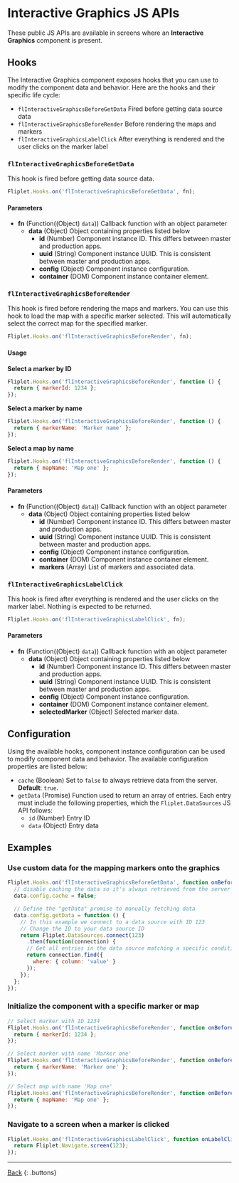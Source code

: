 # Interactive Graphics JS APIs

These public JS APIs are available in screens where an **Interactive Graphics** component is present.

## Hooks

The Interactive Graphics component exposes hooks that you can use to modify the component data and behavior. Here are the hooks and their specific life cycle:

- `flInteractiveGraphicsBeforeGetData` Fired before getting data source data
- `flInteractiveGraphicsBeforeRender` Before rendering the maps and markers
- `flInteractiveGraphicsLabelClick` After everything is rendered and the user clicks on the marker label

### `flInteractiveGraphicsBeforeGetData`

This hook is fired before getting data source data.

```js
Fliplet.Hooks.on('flInteractiveGraphicsBeforeGetData', fn);
```

#### Parameters

- **fn** (Function((Object) `data`)) Callback function with an object parameter
  - **data** (Object) Object containing properties listed below
    - **id** (Number) Component instance ID. This differs between master and production apps.
    - **uuid** (String) Component instance UUID. This is consistent between master and production apps.
    - **config** (Object) Component instance configuration.
    - **container** (DOM) Component instance container element.

### `flInteractiveGraphicsBeforeRender`

This hook is fired before rendering the maps and markers. You can use this hook to load the map with a specific marker selected. This will automatically select the correct map for the specified marker.

```js
Fliplet.Hooks.on('flInteractiveGraphicsBeforeRender', fn);
```

#### Usage

**Select a marker by ID**

```js
Fliplet.Hooks.on('flInteractiveGraphicsBeforeRender', function () {
  return { markerId: 1234 };
});
```

**Select a marker by name**

```js
Fliplet.Hooks.on('flInteractiveGraphicsBeforeRender', function () {
  return { markerName: 'Marker name' };
});
```

**Select a map by name**

```js
Fliplet.Hooks.on('flInteractiveGraphicsBeforeRender', function () {
  return { mapName: 'Map one' };
});
```

#### Parameters

- **fn** (Function((Object) `data`)) Callback function with an object parameter
  - **data** (Object) Object containing properties listed below
    - **id** (Number) Component instance ID. This differs between master and production apps.
    - **uuid** (String) Component instance UUID. This is consistent between master and production apps.
    - **config** (Object) Component instance configuration.
    - **container** (DOM) Component instance container element.
    - **markers** (Array) List of markers and associated data.

### `flInteractiveGraphicsLabelClick`

This hook is fired after everything is rendered and the user clicks on the marker label. Nothing is expected to be returned.

```js
Fliplet.Hooks.on('flInteractiveGraphicsLabelClick', fn);
```

#### Parameters

- **fn** (Function((Object) `data`)) Callback function with an object parameter
  - **data** (Object) Object containing properties listed below
    - **id** (Number) Component instance ID. This differs between master and production apps.
    - **uuid** (String) Component instance UUID. This is consistent between master and production apps.
    - **config** (Object) Component instance configuration.
    - **container** (DOM) Component instance container element.
    - **selectedMarker** (Object) Selected marker data.

## Configuration

Using the available hooks, component instance configuration can be used to modify component data and behavior. The available configuration properties are listed below:

- `cache` (Boolean) Set to `false` to always retrieve data from the server. **Default**: `true`.
- `getData` (Promise) Function used to return an array of entries. Each entry must include the following properties, which the `Fliplet.DataSources` JS API follows:
  - `id` (Number) Entry ID
  - `data` (Object) Entry data

## Examples

### Use custom data for the mapping markers onto the graphics

```js
Fliplet.Hooks.on('flInteractiveGraphicsBeforeGetData', function onBeforeGetData(data) {
  // disable caching the data so it's always retrieved from the server
  data.config.cache = false;

  // Define the "getData" promise to manually fetching data
  data.config.getData = function () {
    // In this example we connect to a data source with ID 123
    // Change the ID to your data source ID
    return Fliplet.DataSources.connect(123)
      .then(function(connection) {
      // Get all entries in the data source matching a specific condition
      return connection.find({
        where: { column: 'value' }
      });
    });
  };
});
```

### Initialize the component with a specific marker or map

```js
// Select marker with ID 1234
Fliplet.Hooks.on('flInteractiveGraphicsBeforeRender', function onBeforeRender(data) {
  return { markerId: 1234 };
});

// Select marker with name 'Marker one'
Fliplet.Hooks.on('flInteractiveGraphicsBeforeRender', function onBeforeRender(data) {
  return { markerName: 'Marker one' };
});

// Select map with name 'Map one'
Fliplet.Hooks.on('flInteractiveGraphicsBeforeRender', function onBeforeRender(data) {
  return { mapName: 'Map one' };
});
```

### Navigate to a screen when a marker is clicked

```js
Fliplet.Hooks.on('flInteractiveGraphicsLabelClick', function onLabelClick(data) {
  return Fliplet.Navigate.screen(123);
});
```

---

[Back](../../API-Documentation.md)
{: .buttons}
